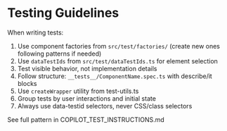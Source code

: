 # Testing Guidelines

When writing tests:
1. Use component factories from `src/test/factories/` (create new ones following patterns if needed)
2. Use `dataTestIds` from `src/test/dataTestIds.ts` for element selection
3. Test visible behavior, not implementation details
4. Follow structure: `__tests__/ComponentName.spec.ts` with describe/it blocks
5. Use `createWrapper` utility from test-utils.ts
6. Group tests by user interactions and initial state
7. Always use data-testid selectors, never CSS/class selectors

See full pattern in COPILOT_TEST_INSTRUCTIONS.md
